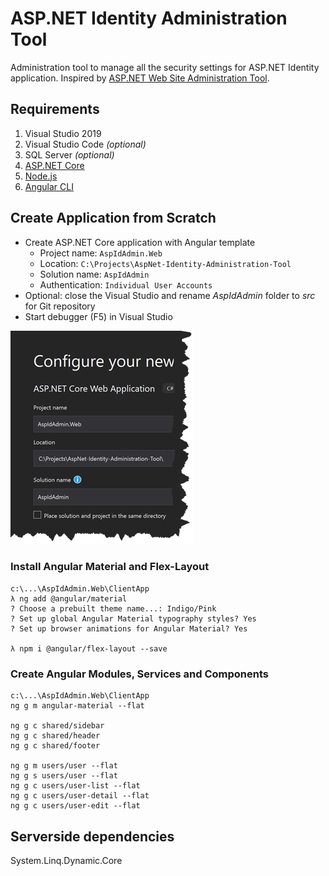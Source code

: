 # ASP.NET Identity Administration Tool
Administration tool to manage all the security settings for ASP.NET Identity application. Inspired by [ASP.NET Web Site Administration Tool](https://en.wikipedia.org/wiki/ASP.NET_Web_Site_Administration_Tool).

## Requirements
1. Visual Studio 2019
1. Visual Studio Code *(optional)*
1. SQL Server *(optional)*
1. [ASP.NET Core](https://dotnet.microsoft.com/download)
1. [Node.js](https://nodejs.org/)
1. [Angular CLI](https://cli.angular.io/)

## Create Application from Scratch

* Create ASP.NET Core application with Angular template
  * Project name: `AspIdAdmin.Web`
  * Location: `C:\Projects\AspNet-Identity-Administration-Tool`
  * Solution name: `AspIdAdmin`
  * Authentication: `Individual User Accounts`
* Optional: close the Visual Studio and rename *AspIdAdmin* folder to *src* for Git repository
* Start debugger (F5) in Visual Studio

![](images/create-project.png)

### Install Angular Material and Flex-Layout

```console
c:\...\AspIdAdmin.Web\ClientApp
λ ng add @angular/material
? Choose a prebuilt theme name...: Indigo/Pink
? Set up global Angular Material typography styles? Yes
? Set up browser animations for Angular Material? Yes

λ npm i @angular/flex-layout --save
```

### Create Angular Modules, Services and Components

```console
c:\...\AspIdAdmin.Web\ClientApp
ng g m angular-material --flat

ng g c shared/sidebar
ng g c shared/header
ng g c shared/footer

ng g m users/user --flat
ng g s users/user --flat
ng g c users/user-list --flat
ng g c users/user-detail --flat
ng g c users/user-edit --flat
```
## Serverside dependencies
System.Linq.Dynamic.Core